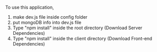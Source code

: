 To use this application, 

1. make dev.js file inside config folder 
2. put mongoDB info into dev.js file 
3. Type "npm install" inside the root directory (Download Server Dependencies) 
4. Type "npm install" inside the client directory (Download Front-end Dependencies)


